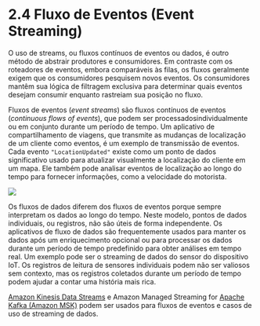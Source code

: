 # 2.4 Fluxo de Eventos (Event Streaming)

O uso de streams, ou fluxos contínuos de eventos ou dados, é outro método de abstrair produtores e consumidores. Em contraste com os roteadores de eventos, embora comparáveis ​​às filas, os fluxos geralmente exigem que os consumidores pesquisem novos eventos. Os consumidores mantêm sua lógica de filtragem exclusiva para determinar quais eventos desejam consumir enquanto rastreiam sua posição no fluxo.

Fluxos de eventos (_event streams_) são fluxos contínuos de eventos (_continuous flows of events_), que podem ser processados ​​individualmente ou em conjunto durante um período de tempo. Um aplicativo de compartilhamento de viagens, que transmite as mudanças de localização de um cliente como eventos, é um exemplo de transmissão de eventos. Cada evento `"LocationUpdated"` existe como um ponto de dados significativo usado para atualizar visualmente a localização do cliente em um mapa. Ele também pode analisar eventos de localização ao longo do tempo para fornecer informações, como a velocidade do motorista.

![](https://serverlessland.com/assets/images/eda/event-streaming-messaging.png)

Os fluxos de dados diferem dos fluxos de eventos porque sempre interpretam os dados ao longo do tempo. Neste modelo, pontos de dados individuais, ou registros, não são úteis de forma independente. Os aplicativos de fluxo de dados são frequentemente usados ​​para manter os dados após um enriquecimento opcional ou para processar os dados durante um período de tempo predefinido para obter análises em tempo real. Um exemplo pode ser o streaming de dados do sensor do dispositivo IoT. Os registros de leitura de sensores individuais podem não ser valiosos sem contexto, mas os registros coletados durante um período de tempo podem ajudar a contar uma história mais rica.

[Amazon Kinesis Data Streams](https://aws.amazon.com/kinesis/data-streams/) e Amazon Managed Streaming for [Apache Kafka (Amazon MSK)](https://aws.amazon.com/msk/) podem ser usados ​​para fluxos de eventos e casos de uso de streaming de dados.
